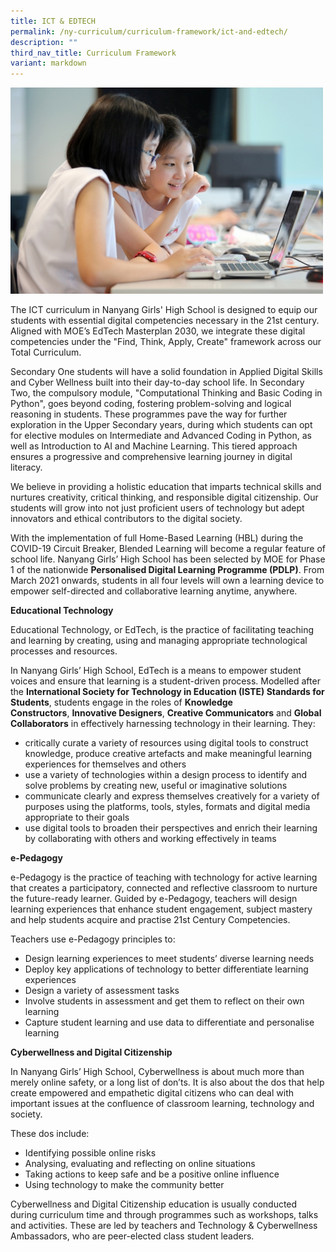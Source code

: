 ```yaml
---
title: ICT & EDTECH
permalink: /ny-curriculum/curriculum-framework/ict-and-edtech/
description: ""
third_nav_title: Curriculum Framework
variant: markdown
---
```

<img style="width:500px" src="/images/dpp0008.jpg">
<br>

The ICT curriculum in Nanyang Girls' High School is designed to equip our students with essential digital competencies necessary in the 21st century. Aligned with MOE’s EdTech Masterplan 2030, we integrate these digital competencies under the "Find, Think, Apply, Create" framework across our Total Curriculum.

  
Secondary One students will have a solid foundation in Applied Digital Skills and Cyber Wellness built into their day-to-day school life. In Secondary Two, the compulsory module, "Computational Thinking and Basic Coding in Python", goes beyond coding, fostering problem-solving and logical reasoning in students. These programmes pave the way for further exploration in the Upper Secondary years, during which students can opt for elective modules on Intermediate and Advanced Coding in Python, as well as Introduction to AI and Machine Learning. This tiered approach ensures a progressive and comprehensive learning journey in digital literacy.

  
We believe in providing a holistic education that imparts technical skills and nurtures creativity, critical thinking, and responsible digital citizenship. Our students will grow into not just proficient users of technology but adept innovators and ethical contributors to the digital society.

With the implementation of full Home-Based Learning (HBL) during the COVID-19 Circuit Breaker, Blended Learning will become a regular feature of school life. Nanyang Girls’ High School has been selected by MOE for Phase 1 of the nationwide&nbsp;**Personalised Digital Learning Programme (PDLP)**. From March 2021 onwards, students in all four levels will own a learning device to empower self-directed and collaborative learning anytime, anywhere.

**Educational Technology**

Educational Technology, or EdTech, is the practice of facilitating teaching and learning by creating, using and managing appropriate technological processes and resources.

In Nanyang Girls’ High School, EdTech is a means to empower student voices and ensure that learning is a student-driven process. Modelled after the&nbsp;**International Society for Technology in Education (ISTE) Standards for Students**, students engage in the roles of&nbsp;**Knowledge Constructors**,&nbsp;**Innovative Designers**,&nbsp;**Creative Communicators**&nbsp;and&nbsp;**Global Collaborators**&nbsp;in effectively harnessing technology in their learning. They:

* critically curate a variety of resources using digital tools to construct knowledge, produce creative artefacts and make meaningful learning experiences for themselves and others
* use a variety of technologies within a design process to identify and solve problems by creating new, useful or imaginative solutions
* communicate clearly and express themselves creatively for a variety of purposes using the platforms, tools, styles, formats and digital media appropriate to their goals
* use digital tools to broaden their perspectives and enrich their learning by collaborating with others and working effectively in teams

**e-Pedagogy**

e-Pedagogy is the practice of teaching with technology for active learning that creates a participatory, connected and reflective classroom to nurture the future-ready learner. Guided by e-Pedagogy, teachers will design learning experiences that enhance student engagement, subject mastery and help students acquire and practise 21st&nbsp;Century Competencies.

Teachers use e-Pedagogy principles to:

*   Design learning experiences to meet students’ diverse learning needs
*   Deploy key applications of technology to better differentiate learning experiences
*   Design a variety of assessment tasks
*   Involve students in assessment and get them to reflect on their own learning
*   Capture student learning and use data to differentiate and personalise learning

**Cyberwellness and Digital Citizenship**

In Nanyang Girls’ High School, Cyberwellness is about much more than merely online safety, or a long list of don’ts. It is also about the dos that help create empowered and empathetic digital citizens who can deal with important issues at the confluence of classroom learning, technology and society.

These dos include:

*   Identifying possible online risks
*   Analysing, evaluating and reflecting on online situations
*   Taking actions to keep safe and be a positive online influence
*   Using technology to make the community better

Cyberwellness and Digital Citizenship education is usually conducted during curriculum time and through programmes such as workshops, talks and activities. These are led by teachers and Technology &amp; Cyberwellness Ambassadors, who are peer-elected class student leaders.